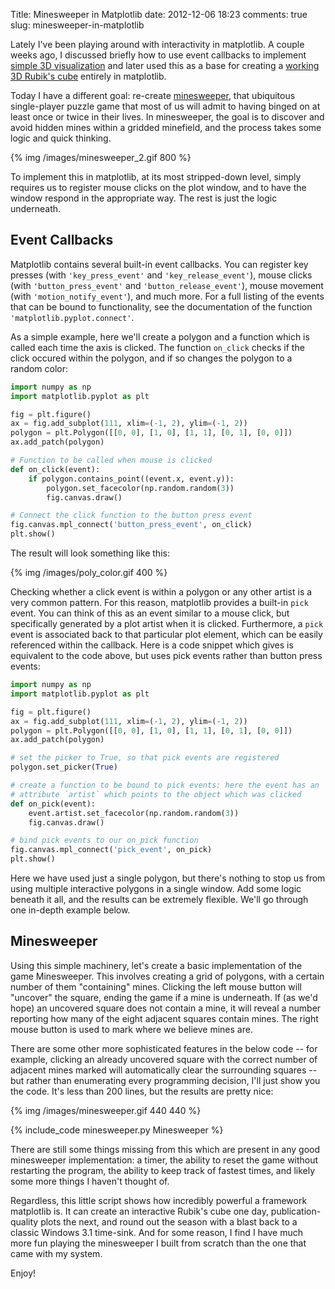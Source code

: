Title: Minesweeper in Matplotlib
date: 2012-12-06 18:23
comments: true
slug: minesweeper-in-matplotlib

<!-- PELICAN_BEGIN_SUMMARY -->
Lately I've been playing around with interactivity in matplotlib.  A couple
weeks ago, I discussed briefly how to use event callbacks to implement
[simple 3D visualization](/blog/2012/11/24/simple-3d-visualization-in-matplotlib/)
and later used this as a base for creating a
[working 3D Rubik's cube](/blog/2012/11/26/3d-interactive-rubiks-cube-in-python)
entirely in matplotlib.

Today I have a different goal: re-create
[minesweeper](http://en.wikipedia.org/wiki/Minesweeper_%28computer_game%29),
that ubiquitous single-player puzzle game that most of us will admit to
having binged on at least once or twice in their lives.  In minesweeper, the
goal is to discover and avoid hidden mines within a gridded minefield, and
the process takes some logic and quick thinking.

{% img /images/minesweeper_2.gif 800 %}

<!-- PELICAN_END_SUMMARY -->

To implement this in matplotlib, at its most stripped-down level, simply
requires us to register mouse clicks on the plot window, and to have the
window respond in the appropriate way.  The rest is just the logic underneath.

## Event Callbacks ##
Matplotlib contains several built-in event callbacks.  You can register
key presses (with ``'key_press_event'`` and ``'key_release_event'``),
mouse clicks (with ``'button_press_event'`` and ``'button_release_event'``),
mouse movement (with ``'motion_notify_event'``), and much more.  For
a full listing of the events that can be bound to functionality, see the
documentation of the function ``'matplotlib.pyplot.connect'``.

As a simple example, here we'll create a polygon and a function which is called
each time the axis is clicked.  The function ``on_click`` checks if the click
occured within the polygon, and if so changes the polygon to a random
color:

``` python
import numpy as np
import matplotlib.pyplot as plt

fig = plt.figure()
ax = fig.add_subplot(111, xlim=(-1, 2), ylim=(-1, 2))
polygon = plt.Polygon([[0, 0], [1, 0], [1, 1], [0, 1], [0, 0]])
ax.add_patch(polygon)

# Function to be called when mouse is clicked
def on_click(event):
    if polygon.contains_point((event.x, event.y)):
        polygon.set_facecolor(np.random.random(3))
        fig.canvas.draw()

# Connect the click function to the button press event
fig.canvas.mpl_connect('button_press_event', on_click)
plt.show()
```
The result will look something like this:

{% img /images/poly_color.gif  400 %}

Checking whether a click event is within a polygon or any other artist is
a very common pattern.  For this reason, matplotlib provides a built-in
 ``pick`` event.  You can think of this as an event similar to a mouse click,
but specifically generated by a plot artist when it is clicked.
Furthermore, a ``pick`` event is associated back to that particular plot
element, which can be easily referenced within the callback.
Here is a code snippet which gives is equivalent to the code above,
but uses pick events rather than button press events:

``` python
import numpy as np
import matplotlib.pyplot as plt

fig = plt.figure()
ax = fig.add_subplot(111, xlim=(-1, 2), ylim=(-1, 2))
polygon = plt.Polygon([[0, 0], [1, 0], [1, 1], [0, 1], [0, 0]])
ax.add_patch(polygon)

# set the picker to True, so that pick events are registered
polygon.set_picker(True)

# create a function to be bound to pick events: here the event has an
# attribute `artist` which points to the object which was clicked
def on_pick(event):
    event.artist.set_facecolor(np.random.random(3))
    fig.canvas.draw()

# bind pick events to our on_pick function
fig.canvas.mpl_connect('pick_event', on_pick)
plt.show()
```

Here we have used just a single polygon, but there's nothing to stop us
from using multiple interactive polygons in a single window.  Add some
logic beneath it all, and the results can be extremely flexible.  We'll
go through one in-depth example below.

## Minesweeper ##
Using this simple machinery, let's create a basic implementation of the game
Minesweeper.  This involves creating a grid of polygons, with a certain number
of them "containing" mines.  Clicking the left mouse button will "uncover"
the square, ending the game if a mine is underneath.  If (as we'd hope)
an uncovered square does not contain a mine, it will reveal a number
reporting how many of the eight adjacent squares contain mines.
The right mouse button is used to mark where we believe mines are.

There are some other more sophisticated features in the below code --
for example, clicking
an already uncovered square with the correct number of adjacent mines marked
will automatically clear the surrounding squares -- but rather than enumerating
every programming decision, I'll just show you the code.  It's less than
200 lines, but the results are pretty nice:

{% img /images/minesweeper.gif 440 440 %}

{% include_code  minesweeper.py Minesweeper %}

There are still some things missing from this which are present in any good
minesweeper implementation: a timer, the ability to reset the game without
restarting the program, the ability to keep track of fastest times, and
likely some more things I haven't thought of.

Regardless, this little script shows how incredibly powerful a framework
matplotlib is.
It can create an interactive Rubik's cube one day, publication-quality plots
the next, and round out the season with a blast back to a classic Windows 3.1
time-sink.  And for some reason, I find I have much more fun playing the
minesweeper I built from scratch than the one that came with my system.

Enjoy!